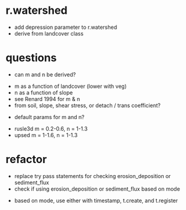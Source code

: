 # r.watershed
* add depression parameter to r.watershed
* derive from landcover class

# questions
* can m and n be derived?
- m as a function of landcover (lower with veg)
- n as a function of slope
- see Renard 1994 for m & n
- from soil, slope, shear stress, or detach / trans coefficient?
* default params for m and n?
- rusle3d m = 0.2-0.6, n = 1-1.3
- upsed m = 1-1.6, n = 1-1.3

# refactor
* replace try pass statements for checking erosion_deposition or sediment_flux
* check if using erosion_deposition or sediment_flux based on mode
- based on mode, use either with timestamp, t.create, and t.register
